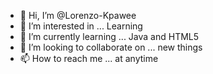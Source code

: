 - 👋 Hi, I’m @Lorenzo-Kpawee
- 👀 I’m interested in ... Learning
- 🌱 I’m currently learning ... Java and HTML5
- 💞️ I’m looking to collaborate on ... new things
- 📫 How to reach me ...
at anytime
<!---
Lorenzo-Kpawee/Lorenzo-Kpawee is a ✨ special ✨ repository because its `README.md` (this file) appears on your GitHub profile.
You can click the Preview link to take a look at your changes.
--->
